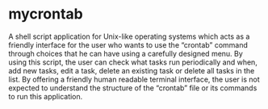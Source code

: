 # mycrontab
A shell script application for Unix-like operating systems which acts as a friendly interface for the user who wants to use the “crontab” command through choices that he can have using a carefully designed menu. By using this script, the user can check what tasks run periodically and when, add new tasks, edit a task, delete an existing task or delete all tasks in the list. By offering a friendly human readable terminal interface, the user is not expected to understand the structure of the “crontab” file or its commands to run this application. 
